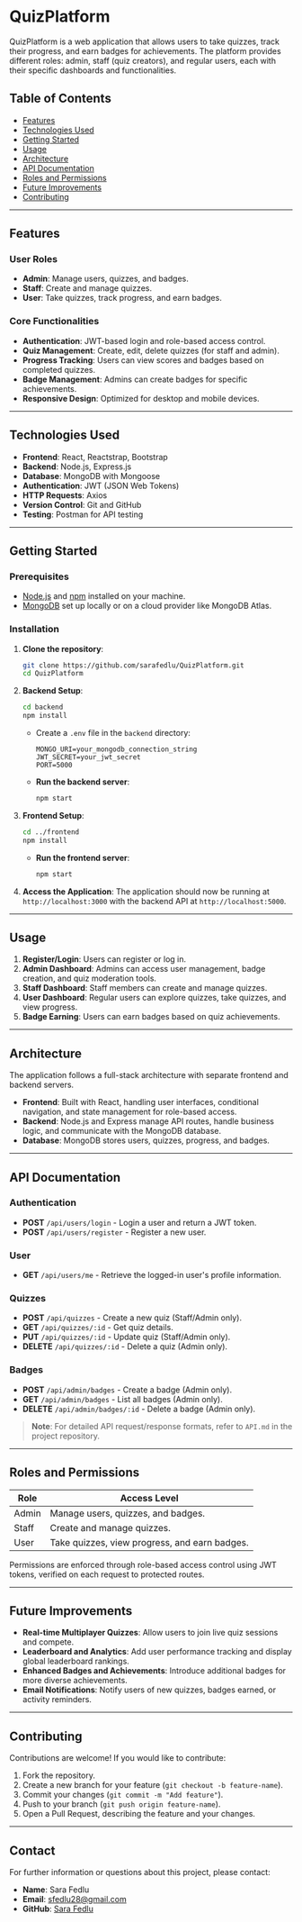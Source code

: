 # QuizPlatform

QuizPlatform is a web application that allows users to take quizzes, track their progress, and earn badges for achievements. The platform provides different roles: admin, staff (quiz creators), and regular users, each with their specific dashboards and functionalities.

## Table of Contents
- [Features](#features)
- [Technologies Used](#technologies-used)
- [Getting Started](#getting-started)
- [Usage](#usage)
- [Architecture](#architecture)
- [API Documentation](#api-documentation)
- [Roles and Permissions](#roles-and-permissions)
- [Future Improvements](#future-improvements)
- [Contributing](#contributing)

---

## Features

### User Roles
- **Admin**: Manage users, quizzes, and badges.
- **Staff**: Create and manage quizzes.
- **User**: Take quizzes, track progress, and earn badges.

### Core Functionalities
- **Authentication**: JWT-based login and role-based access control.
- **Quiz Management**: Create, edit, delete quizzes (for staff and admin).
- **Progress Tracking**: Users can view scores and badges based on completed quizzes.
- **Badge Management**: Admins can create badges for specific achievements.
- **Responsive Design**: Optimized for desktop and mobile devices.

---

## Technologies Used

- **Frontend**: React, Reactstrap, Bootstrap
- **Backend**: Node.js, Express.js
- **Database**: MongoDB with Mongoose
- **Authentication**: JWT (JSON Web Tokens)
- **HTTP Requests**: Axios
- **Version Control**: Git and GitHub
- **Testing**: Postman for API testing

---

## Getting Started

### Prerequisites

- [Node.js](https://nodejs.org/) and [npm](https://npmjs.com/) installed on your machine.
- [MongoDB](https://www.mongodb.com/) set up locally or on a cloud provider like MongoDB Atlas.

### Installation

1. **Clone the repository**:
   ```bash
   git clone https://github.com/sarafedlu/QuizPlatform.git
   cd QuizPlatform
   ```

2. **Backend Setup**:
   ```bash
   cd backend
   npm install
   ```
   
   - Create a `.env` file in the `backend` directory:
     ```plaintext
     MONGO_URI=your_mongodb_connection_string
     JWT_SECRET=your_jwt_secret
     PORT=5000
     ```

   - **Run the backend server**:
     ```bash
     npm start
     ```

3. **Frontend Setup**:
   ```bash
   cd ../frontend
   npm install
   ```
   - **Run the frontend server**:
     ```bash
     npm start
     ```

4. **Access the Application**: The application should now be running at `http://localhost:3000` with the backend API at `http://localhost:5000`.

---

## Usage

1. **Register/Login**: Users can register or log in.
2. **Admin Dashboard**: Admins can access user management, badge creation, and quiz moderation tools.
3. **Staff Dashboard**: Staff members can create and manage quizzes.
4. **User Dashboard**: Regular users can explore quizzes, take quizzes, and view progress.
5. **Badge Earning**: Users can earn badges based on quiz achievements.

---

## Architecture

The application follows a full-stack architecture with separate frontend and backend servers.

- **Frontend**: Built with React, handling user interfaces, conditional navigation, and state management for role-based access.
- **Backend**: Node.js and Express manage API routes, handle business logic, and communicate with the MongoDB database.
- **Database**: MongoDB stores users, quizzes, progress, and badges.

---

## API Documentation

### Authentication
- **POST** `/api/users/login` - Login a user and return a JWT token.
- **POST** `/api/users/register` - Register a new user.

### User
- **GET** `/api/users/me` - Retrieve the logged-in user's profile information.

### Quizzes
- **POST** `/api/quizzes` - Create a new quiz (Staff/Admin only).
- **GET** `/api/quizzes/:id` - Get quiz details.
- **PUT** `/api/quizzes/:id` - Update quiz (Staff/Admin only).
- **DELETE** `/api/quizzes/:id` - Delete a quiz (Admin only).

### Badges
- **POST** `/api/admin/badges` - Create a badge (Admin only).
- **GET** `/api/admin/badges` - List all badges (Admin only).
- **DELETE** `/api/admin/badges/:id` - Delete a badge (Admin only).

> **Note**: For detailed API request/response formats, refer to `API.md` in the project repository.

---

## Roles and Permissions

| Role   | Access Level                                       |
|--------|----------------------------------------------------|
| Admin  | Manage users, quizzes, and badges.                 |
| Staff  | Create and manage quizzes.                         |
| User   | Take quizzes, view progress, and earn badges.      |

Permissions are enforced through role-based access control using JWT tokens, verified on each request to protected routes.

---

## Future Improvements

- **Real-time Multiplayer Quizzes**: Allow users to join live quiz sessions and compete.
- **Leaderboard and Analytics**: Add user performance tracking and display global leaderboard rankings.
- **Enhanced Badges and Achievements**: Introduce additional badges for more diverse achievements.
- **Email Notifications**: Notify users of new quizzes, badges earned, or activity reminders.

---

## Contributing

Contributions are welcome! If you would like to contribute:
1. Fork the repository.
2. Create a new branch for your feature (`git checkout -b feature-name`).
3. Commit your changes (`git commit -m "Add feature"`).
4. Push to your branch (`git push origin feature-name`).
5. Open a Pull Request, describing the feature and your changes.

---

## Contact

For further information or questions about this project, please contact:
- **Name**: Sara Fedlu
- **Email**: sfedlu28@gmail.com
- **GitHub**: [Sara Fedlu](https://github.com/SaraFedlu)
